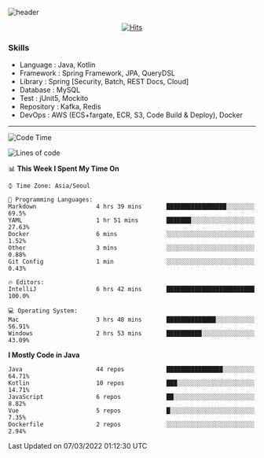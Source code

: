 <!-- Github Profile Readme로 프로필 꾸미기 : https://zzsza.github.io/development/2020/07/10/make-github-profile-readme/ -->

<!-- github theme -->
  <!-- 
    ![header](https://capsule-render.vercel.app/api?type=slice&color=e0f0e3&height=150&section=header&text=beasy&fontSize=45)
  -->
  ![header](https://capsule-render.vercel.app/api?type=soft&color=e0f0e3&height=150&section=header&text=Choi-YongSeok&fontSize=55&animation=twinkling)


<!-- hits count : https://hits.seeyoufarm.com/ -->
<div align=center>
    
  [![Hits](https://hits.seeyoufarm.com/api/count/incr/badge.svg?url=https%3A%2F%2Fgithub.com%2Fchoi-ys&count_bg=%2379C83D&title_bg=%23555555&icon=&icon_color=%23E7E7E7&title=hits&edge_flat=false)](https://hits.seeyoufarm.com)

</div>


<!-- Committed Top Lang -->
<div align=center>
</div>


### Skills
 - Language : Java, Kotlin
 - Framework : Spring Framework, JPA, QueryDSL
 - Library : Spring [Security, Batch, REST Docs, Cloud]
 - Database : MySQL
 - Test : jUnit5, Mockito
 - Repository : Kafka, Redis
 - DevOps : AWS (ECS+fargate, ECR, S3, Code Build & Deploy), Docker

---

<!--START_SECTION:waka-->
![Code Time](http://img.shields.io/badge/Code%20Time-2%2C048%20hrs%209%20mins-blue)

![Lines of code](https://img.shields.io/badge/From%20Hello%20World%20I%27ve%20Written-210%20Thousand%20lines%20of%20code-blue)

📊 **This Week I Spent My Time On** 

```text
⌚︎ Time Zone: Asia/Seoul

💬 Programming Languages: 
Markdown                 4 hrs 39 mins       █████████████████░░░░░░░░   69.5% 
YAML                     1 hr 51 mins        ███████░░░░░░░░░░░░░░░░░░   27.63% 
Docker                   6 mins              ░░░░░░░░░░░░░░░░░░░░░░░░░   1.52% 
Other                    3 mins              ░░░░░░░░░░░░░░░░░░░░░░░░░   0.88% 
Git Config               1 min               ░░░░░░░░░░░░░░░░░░░░░░░░░   0.43%

🔥 Editors: 
IntelliJ                 6 hrs 42 mins       █████████████████████████   100.0%

💻 Operating System: 
Mac                      3 hrs 48 mins       ██████████████░░░░░░░░░░░   56.91% 
Windows                  2 hrs 53 mins       ██████████░░░░░░░░░░░░░░░   43.09%

```

**I Mostly Code in Java** 

```text
Java                     44 repos            ████████████████░░░░░░░░░   64.71% 
Kotlin                   10 repos            ███░░░░░░░░░░░░░░░░░░░░░░   14.71% 
JavaScript               6 repos             ██░░░░░░░░░░░░░░░░░░░░░░░   8.82% 
Vue                      5 repos             █░░░░░░░░░░░░░░░░░░░░░░░░   7.35% 
Dockerfile               2 repos             ░░░░░░░░░░░░░░░░░░░░░░░░░   2.94%

```



 Last Updated on 07/03/2022 01:12:30 UTC
<!--END_SECTION:waka-->

<!-- 
![footer](https://capsule-render.vercel.app/api?section=footer&type=slice&color=e0f0e3)
-->

